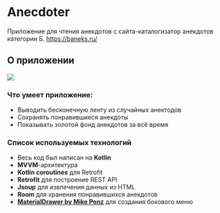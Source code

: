 # Anecdoter
Приложение для чтения анекдотов с сайта-каталогизатор анекдотов категории Б.
https://baneks.ru/

## О приложении

![](https://github.com/K0RGA/files/blob/main/Screenrecorder-2022-11-24-18-50-02-721-_online-video-cutter.com_-_2_.gif)

### Что умеет приложение:
* Выводить бесконечную ленту из случайных анектодов
* Сохранять понравившиеся анекдоты
* Показывать золотой фонд анекдотов за всё время

### Список используемых технологий
* Весь код был написан  на **Kotlin**
* **MVVM**-архитектура
* **Kotlin coroutines** для Retrofit
* **Retrofit** для построение REST API
* **Jsoup** для извлечения данных из HTML
* **Room** для хранения понравившихся анекдотов
* [**MaterialDrawer by Mike Penz**](https://github.com/mikepenz/MaterialDrawer) для создания бокового меню

